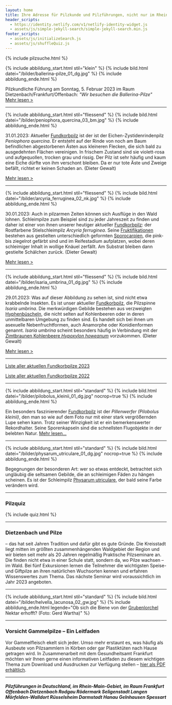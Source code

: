 ```yaml
---
layout: home
title: Ihre Adresse für Pilzkunde und Pilzführungen, nicht nur im Rhein-Main-Gebiet
header_scripts:
  - https://identity.netlify.com/v1/netlify-identity-widget.js
  - assets/js/simple-jekyll-search/simple-jekyll-search.min.js
footer_scripts:
  - assets/js/initializeSearch.js
  - assets/js/shuffleQuiz.js
---
```

{% include pilzsuche.html %}

{% include abbildung_start.html stil="klein" %}
{% include bild.html datei="/bilder/ballerina-pilze_01_dg.jpg" %}
{% include abbildung_ende.html %}

Pilzkundliche Führung am Sonntag, 5. Februar 2023 im Raum Dietzenbach/Frankfurt/Offenbach:
*"Wir besuchen die Ballerina-Pilze"*\
[Mehr lesen >](/termine)

- - -

{% include abbildung_start.html stil="fliessend" %}
{% include bild.html datei="/bilder/peniophora_quercina_03_bm.jpg" %}
{% include abbildung_ende.html %}

31.01.2023: Aktueller [Fundkorbpilz](AA "Glossar-") ist der  ist der Eichen-Zystidenrindenpilz *Peniophora quercina*. Er entsteht auf der Rinde von noch am Baum befindlichen abgestorbenen Ästen aus kleineren Flecken, die sich bald zu ausgedehnten Flächen vereinigen. In frischem Zustand sind sie violett-rosa und aufgequollen, trocken grau und rissig. Der Pilz ist sehr häufig und kaum eine Eiche dürfte von ihm verschont bleiben. Da er nur tote Äste und Zweige befällt, richtet er keinen Schaden an. (Dieter Gewalt) 

[Mehr lesen >](/pilze/peniophora-quercina-eichen-zystidenrindenpilz)

<div style="clear:  both"></div>

- - -

{% include abbildung_start.html stil="fliessend" %}
{% include bild.html datei="/bilder/arcyria_ferruginea_02_nk.jpg" %}
{% include abbildung_ende.html %}

30.01.2023: Auch in pilzarmen Zeiten können sich Ausflüge in den Wald lohnen. Schleimpilze zum Beispiel sind zu jeder Jahreszeit zu finden und daher ist einer von ihnen unserer heutiger aktueller [Fundkorbpilz](AA "Glossar-"): der Rostfarbene Stielschleimpilz *Arcyria ferruginea*. Seine [Fruktifikationen](Fruktifikation "Glossar") bestehen aus gestielten unterschiedlich geformten [Sporocarpien](Sporocarpien "Glossar"), die pink- bis ziegelrot gefärbt sind und im Reifestadium aufplatzen, wobei deren schleimiger Inhalt in wollige Knäuel zerfällt. Am Substrat bleiben dann gestielte Schälchen zurück. (Dieter Gewalt)

[Mehr lesen >](/pilze/arcyria-ferruginea-rostfarbener-stielschleimpilz)

<div style="clear:  both"></div>

- - -

{% include abbildung_start.html stil="fliessend" %}
{% include bild.html datei="/bilder/isaria_umbrina_01_dg.jpg" %}
{% include abbildung_ende.html %}

29.01.2023: Was auf dieser Abbildung zu sehen ist, sind nicht etwa krabbelnde Insekten. Es ist unser aktueller [Fundkorbpilz](AA "Glossar-"), die Pilzspinne *Isaria umbrina*. Die merkwürdigen Gebilde bestehen aus verzweigten [Hyphenbüscheln](Hyphen "Glossar"), die nicht selten auf Kohlenbeeren oder in deren unmittelbaren Umgebung zu finden sind. Es handelt sich bei ihnen um asexuelle Nebenfruchtformen, auch Anamorphe oder Konidienformen genannt. *Isaria umbrina* scheint besonders häufig in Verbindung mit der [Zimtbraunen Kohlenbeere *Hypoxylon howeanum*](/pilze/hypoxylon-howeanum-zimtbraune-kohlenbeere) vorzukommen. (Dieter Gewalt)

[Mehr lesen >](/pilze/isaria-umbrina-pilzspinne)

<div style="clear:  both"></div>

- - -

[Liste aller aktuellen Fundkorbpilze 2023](/artikel/liste-aller-aktuellen-fundkorbpilze-2023.html)

[Liste aller aktuellen Fundkorbpilze 2022](/artikel/liste-aller-aktuellen-fundkorbpilze-2022.html)

- - -

{% include abbildung_start.html stil="standard" %}
{% include bild.html datei="/bilder/pilobolus_kleinii_01_dg.jpg" nocrop=true %}
{% include abbildung_ende.html %}

Ein besonders faszinierender [Fundkorbpilz](AA "Glossar-") ist der *Pillenwerfer (Pilobolus kleinii)*, den man so wie auf dem Foto nur mit einer stark vergrößernden Lupe sehen kann. Trotz seiner Winzigkeit ist er ein bemerkenswerter Rekordhalter. Seine Sporenkapseln sind die schnellsten Flugobjekte in der belebten Natur. [Mehr lesen...](/pilze/pilobolus-kleinii-pillenwerfer)

- - -

{% include abbildung_start.html stil="standard" %}
{% include bild.html datei="/bilder/physarum_utriculare_01_dg.jpg" nocrop=true %}
{% include abbildung_ende.html %}

Begegnungen der besonderen Art: wer so etwas entdeckt, betrachtet sich ungläubig die seltsamen Gebilde, die an schleimigen Fäden zu hängen scheinen. Es ist der Schleimpilz [Physarum utriculare](/pilze/physarum-utriculare-fadenfruchtschleimpilz), der bald seine Farbe verändern wird.

- - -

### Pilzquiz

{% include quiz.html %}

- - -

### Dietzenbach und Pilze

– das hat seit Jahren Tradition und dafür gibt es gute Gründe. Die Kreisstadt liegt mitten im größten zusammenhängenden Waldgebiet der Region und wir bieten seit mehr als 20 Jahren regelmäßig Praktische Pilzseminare an. Die finden nicht etwa in einer Schule statt, sondern da, wo Pilze wachsen – im Wald. Bei fünf Exkursionen lernen die Teilnehmer die wichtigsten Speise- und Giftpilze an ihren natürlichen Wuchsorten kennen und erfahren Wissenswertes zum Thema. Das nächste Seminar wird voraussichtlich im Jahr 2023 angeboten.  

- - -

{% include abbildung_start.html stil="standard" %}
{% include bild.html datei="/bilder/helvella_lacunosa_02_gw.jpg" %}
{% include abbildung_ende.html legende="Ob sich die Biene von der <a href='/pilze/helvella-lacunosa-grubenlorchel'>Grubenlorchel</a> Nektar erhofft?  (Foto: Gerd Wartha)" %}

- - -

### Vorsicht Gammelpilze – Ein Leitfaden

Vor Gammelfleisch ekelt sich jeder. Umso mehr erstaunt es, was häufig als Ausbeute von Pilzsammlern in Körben oder gar Plastiktüten nach Hause getragen wird. In Zusammenarbeit mit dem Gesundheitsamt Frankfurt möchten wir Ihnen gerne einen informativen Leitfaden zu diesem wichtigen Thema zum Download und Ausdrucken zur Verfügung stellen – [hier als PDF erhältlich](/assets/docs/Fundkorb.de-Gammelpilze.pdf).

- - -

##### Pilzführungen in Deutschland, im Rhein-Main-Gebiet, im Raum Frankfurt Offenbach Dietzenbach Rodgau Rödermark Seligenstadt Langen Mörfelden-Walldort Rüsselsheim Darmstadt Hanau Gelnhausen Spessart